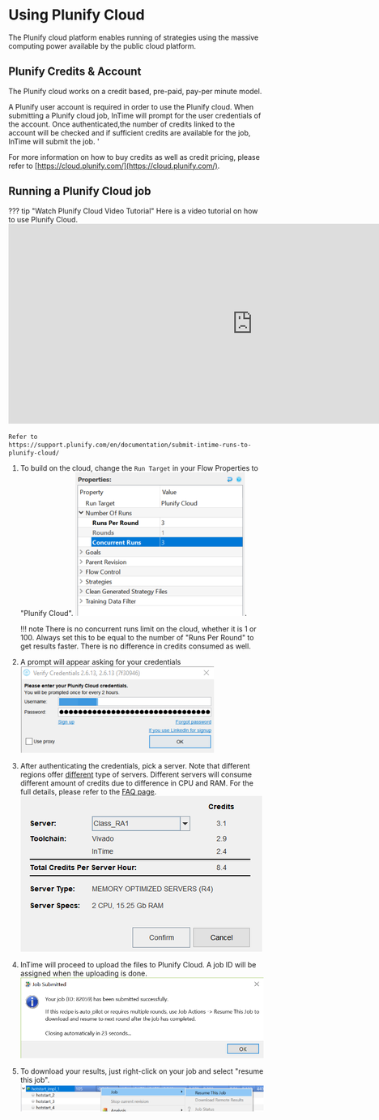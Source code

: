 Using Plunify Cloud
===================

The Plunify cloud platform enables running of strategies using the massive computing power available by the public cloud platform. 

## Plunify Credits & Account
The Plunify cloud works on a credit based, pre-paid, pay-per minute model.

A Plunify user account is required in order to use the Plunify cloud. When submitting a Plunify cloud job, InTime will prompt for the user credentials of the account. Once authenticated,the number of credits linked to the account will be checked and if sufficient credits are available for the job, InTime will submit the job. '

For more information on how to buy credits as well as credit pricing, please refer to [https://cloud.plunify.com/](https://cloud.plunify.com/).

## Running a Plunify Cloud job

??? tip "Watch Plunify Cloud Video Tutorial" 
	Here is a video tutorial on how to use Plunify Cloud.
	<iframe width="963" height="394" src="https://www.youtube.com/embed/3PvMQmBX4L4" frameborder="0" allow="accelerometer; autoplay; encrypted-media; gyroscope; picture-in-picture" allowfullscreen></iframe>

	Refer to 
	https://support.plunify.com/en/documentation/submit-intime-runs-to-plunify-cloud/

1. To build on the cloud, change the `Run Target` in your Flow Properties to "Plunify Cloud".
![cloud properties](images/plunify_cloud/cloud_properties.png).

	!!! note
		There is no concurrent runs limit on the cloud, whether it is 1 or 100. Always set this to be equal to the number of "Runs Per Round" to get results faster. There is no difference in credits consumed as well.


2. A prompt will appear asking for your credentials
![cloud prompt](images/plunify_cloud/cloud_login.png)  


3. After authenticating the credentials, pick a server. Note that different regions offer [different](https://cloud.plunify.com/faq#what_are_the_available_server_machine_types_for_each_cloud_region) type of servers. Different servers will consume different amount of credits due to difference in CPU and RAM. For the full details, please refer to the [FAQ page](https://cloud.plunify.com/faq).
![cloud_server](images/plunify_cloud/cloud_server.png)  


4. InTime will proceed to upload the files to Plunify Cloud. A job ID will be assigned when the uploading is done.
![cloud_submitted](images/plunify_cloud/cloud_submitted.png)  


5. To download your results, just right-click on your job and select "resume this job".
![cloud_results](images/plunify_cloud/cloud_results.png)  

